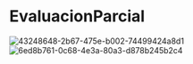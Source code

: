 # EvaluacionParcial
![43248648-2b67-475e-b002-74499424a8d1](https://user-images.githubusercontent.com/69740167/130175080-97229150-824e-45ff-a2d6-6e82ec0fcc23.jpg)
![6ed8b761-0c68-4e3a-80a3-d878b245b2c4](https://user-images.githubusercontent.com/69740167/130175090-3987ddf7-07a6-462d-bd89-fbfeabd704e0.jpg)
